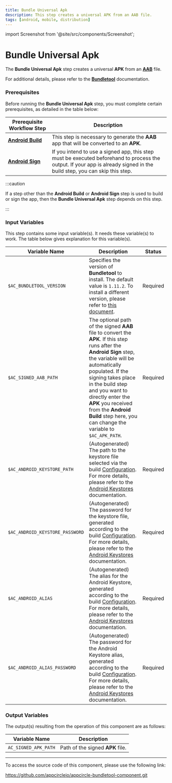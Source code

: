 ```yaml
---
title: Bundle Universal Apk
description: This step creates a universal APK from an AAB file.
tags: [android, mobile, distribution]
---
```


import Screenshot from '@site/src/components/Screenshot';

# Bundle Universal Apk

The **Bundle Universal Apk** step creates a universal **APK** from an [**AAB**](https://developer.android.com/guide/app-bundle) file.

For additional details, please refer to the [**Bundletool**](https://developer.android.com/tools/bundletool) documentation.

### Prerequisites

Before running the **Bundle Universal Apk** step, you must complete certain prerequisites, as detailed in the table below:

| Prerequisite Workflow Step                                                                         | Description                                                                                                                                                              |
| -------------------------------------------------------------------------------------------------- | ------------------------------------------------------------------------------------------------------------------------------------------------------------------------ |
| [**Android Build**](https://docs.appcircle.io/workflows/android-specific-workflow-steps/android-build) | This step is necessary to generate the **AAB** app that will be converted to an **APK**.                                                                                 |
| [**Android Sign**](https://docs.appcircle.io/workflows/android-specific-workflow-steps/android-sign)   | If you intend to use a signed app, this step must be executed beforehand to process the output. If your app is already signed in the build step, you can skip this step. |

:::caution

If a step other than the **Android Build** or **Android Sign** step is used to build or sign the app, then the **Bundle Universal Apk** step depends on this step.

:::

<Screenshot url='https://cdn.appcircle.io/docs/assets/android-workflow-components-bundle-universal-apk_1.png'/>

### Input Variables

This step contains some input variable(s). It needs these variable(s) to work. The table below gives explanation for this variable(s).

<Screenshot url='https://cdn.appcircle.io/docs/assets/android-workflow-components-bundle-universal-apk_2.png'/>

| Variable Name                   | Description                                                                                                                                                                                                                                                                                                                                                     | Status   |
| ------------------------------- | --------------------------------------------------------------------------------------------------------------------------------------------------------------------------------------------------------------------------------------------------------------------------------------------------------------------------------------------------------------- | -------- |
| `$AC_BUNDLETOOL_VERSION`        | Specifies the version of **Bundletool** to install. The default value is `1.11.2`. To install a different version, please refer to [this document](https://github.com/google/bundletool/releases).                                                                                                                                                              | Required |
| `$AC_SIGNED_AAB_PATH`           | The optional path of the signed **AAB** file to convert the **APK**. If this step runs after the **Android Sign** step, the variable will be automatically populated. If the signing takes place in the build step and you want to directly enter the **APK** you received from the **Android Build** step here, you can change the variable to `$AC_APK_PATH`. | Required |
| `$AC_ANDROID_KEYSTORE_PATH`     | (Autogenerated) The path to the keystore file selected via the build [Configuration](https://docs.appcircle.io/build/build-process-management/build-profile-configuration/). For more details, please refer to the [Android Keystores](https://docs.appcircle.io/signing-identities/android-keystores) documentation.                                           | Required |
| `$AC_ANDROID_KEYSTORE_PASSWORD` | (Autogenerated) The password for the keystore file, generated according to the build [Configuration](https://docs.appcircle.io/build/build-process-management/build-profile-configuration/). For more details, please refer to the [Android Keystores](https://docs.appcircle.io/signing-identities/android-keystores) documentation.                           | Required |
| `$AC_ANDROID_ALIAS`             | (Autogenerated) The alias for the Android Keystore, generated according to the build [Configuration](https://docs.appcircle.io/build/build-process-management/build-profile-configuration/). For more details, please refer to the [Android Keystores](https://docs.appcircle.io/signing-identities/android-keystores) documentation.                           | Required |
| `$AC_ANDROID_ALIAS_PASSWORD`    | (Autogenerated) The password for the Android Keystore alias, generated according to the build [Configuration](https://docs.appcircle.io/build/build-process-management/build-profile-configuration/). For more details, please refer to the [Android Keystores](https://docs.appcircle.io/signing-identities/android-keystores) documentation.                  | Required |

### Output Variables

The output(s) resulting from the operation of this component are as follows:

| Variable Name         | Description                      |
| --------------------- | -------------------------------- |
| `AC_SIGNED_APK_PATH` | Path of the signed **APK** file. |

---

To access the source code of this component, please use the following link:

https://github.com/appcircleio/appcircle-bundletool-component.git
